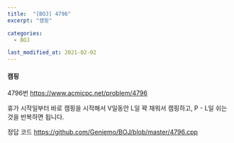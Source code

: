```yaml
---
title:  "[BOJ] 4796"
excerpt: "캠핑"

categories:
  - BOJ

last_modified_at: 2021-02-02
---
```


#### 캠핑

4796번 <https://www.acmicpc.net/problem/4796>

휴가 시작일부터 바로 캠핑을 시작해서 V일동안 L일 꽉 채워서 캠핑하고, P - L일 쉬는 것을 반복하면 됩니다.

정답 코드 <https://github.com/Geniemo/BOJ/blob/master/4796.cpp>